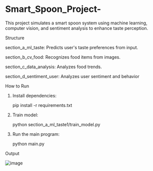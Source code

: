 # Smart_Spoon_Project-

This project simulates a smart spoon system using machine learning, computer vision, and sentiment analysis to enhance taste perception.

Structure

section_a_ml_taste: Predicts user's taste preferences from input.

section_b_cv_food: Recognizes food items from images.

section_c_data_analysis: Analyzes food trends.

section_d_sentiment_user: Analyzes user sentiment and behavior

How to Run

1. Install dependencies:

   pip install -r requirements.txt

2. Train model:

   python section_a_ml_taste1/train_model.py

3. Run the main program:

   python main.py

Output

![image](https://github.com/user-attachments/assets/84821bcb-bfcd-4b02-9352-a18a39b11e71)


